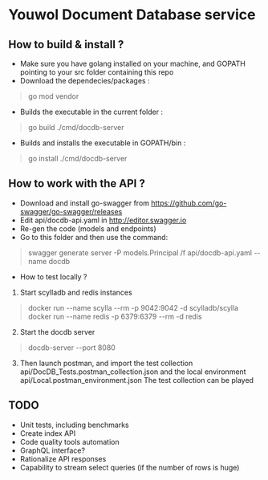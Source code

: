 # Youwol Document Database service

## How to build & install ?
* Make sure you have golang installed on your machine, and GOPATH pointing to your src folder containing this repo
* Download the dependecies/packages :
> go mod vendor
* Builds the executable in the current folder :
> go build ./cmd/docdb-server
* Builds and installs the executable in GOPATH/bin :
> go install ./cmd/docdb-server

## How to work with the API ?
* Download and install go-swagger from https://github.com/go-swagger/go-swagger/releases
* Edit api/docdb-api.yaml in http://editor.swagger.io
* Re-gen the code (models and endpoints)
* Go to this folder and then use the command:
> swagger generate server -P models.Principal /f api/docdb-api.yaml --name docdb

* How to test locally ?
1. Start scylladb and redis instances
> docker run --name scylla --rm -p 9042:9042 -d scylladb/scylla
> docker run --name redis -p 6379:6379 --rm -d redis
2. Start the docdb server
> docdb-server --port 8080
3. Then launch postman, and import the test collection api/DocDB_Tests.postman_collection.json and the local environment api/Local.postman_environment.json
The test collection can be played

## TODO
- Unit tests, including benchmarks
- Create index API
- Code quality tools automation
- GraphQL interface?
- Rationalize API responses
- Capability to stream select queries (if the number of rows is huge)